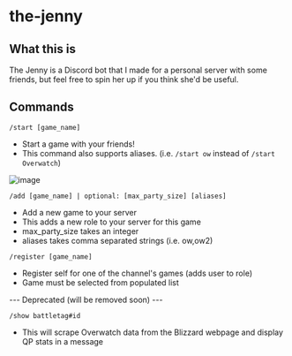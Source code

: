 # the-jenny
## What this is
The Jenny is a Discord bot that I made for a personal server with some friends, but feel free to spin her up if you think she'd be useful.
## Commands

`/start [game_name]`
 - Start a game with your friends!
 - This command also supports aliases. (i.e. `/start ow` instead of `/start Overwatch`)
   
![image](https://github.com/smilepl0x/the-jenny/assets/47682247/cde218c2-5be8-4bdc-a36a-e7f4af1c38e8)


`/add [game_name] | optional: [max_party_size] [aliases]`
 - Add a new game to your server
 - This adds a new role to your server for this game
 - max_party_size takes an integer
 - aliases takes comma separated strings (i.e. ow,ow2)

`/register [game_name]`
 - Register self for one of the channel's games (adds user to role)
 - Game must be selected from populated list

--- Deprecated (will be removed soon) ---

`/show battletag#id`
 - This will scrape Overwatch data from the Blizzard webpage and display QP stats in a message
